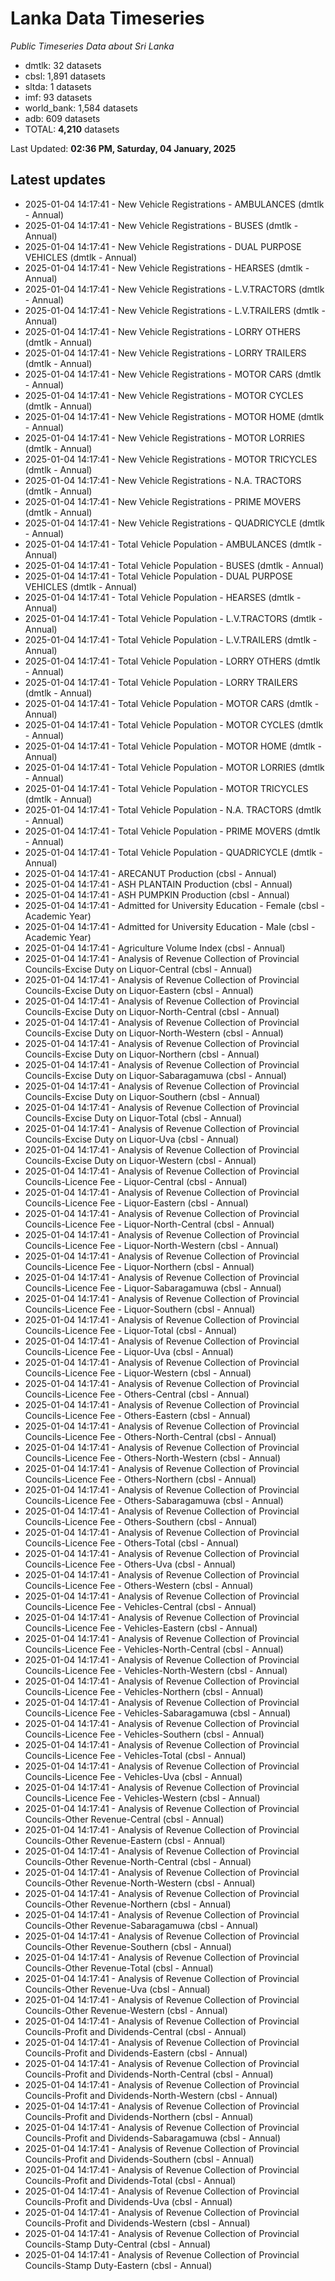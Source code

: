 # Lanka Data Timeseries
*Public Timeseries Data about Sri Lanka*

* dmtlk: 32 datasets
* cbsl: 1,891 datasets
* sltda: 1 datasets
* imf: 93 datasets
* world_bank: 1,584 datasets
* adb: 609 datasets
* TOTAL: **4,210** datasets

Last Updated: **02:36 PM, Saturday, 04 January, 2025**

## Latest updates

* 2025-01-04 14:17:41 - New Vehicle Registrations - AMBULANCES (dmtlk - Annual)
* 2025-01-04 14:17:41 - New Vehicle Registrations - BUSES (dmtlk - Annual)
* 2025-01-04 14:17:41 - New Vehicle Registrations - DUAL PURPOSE VEHICLES (dmtlk - Annual)
* 2025-01-04 14:17:41 - New Vehicle Registrations - HEARSES (dmtlk - Annual)
* 2025-01-04 14:17:41 - New Vehicle Registrations - L.V.TRACTORS (dmtlk - Annual)
* 2025-01-04 14:17:41 - New Vehicle Registrations - L.V.TRAILERS (dmtlk - Annual)
* 2025-01-04 14:17:41 - New Vehicle Registrations - LORRY OTHERS (dmtlk - Annual)
* 2025-01-04 14:17:41 - New Vehicle Registrations - LORRY TRAILERS (dmtlk - Annual)
* 2025-01-04 14:17:41 - New Vehicle Registrations - MOTOR CARS (dmtlk - Annual)
* 2025-01-04 14:17:41 - New Vehicle Registrations - MOTOR CYCLES (dmtlk - Annual)
* 2025-01-04 14:17:41 - New Vehicle Registrations - MOTOR HOME (dmtlk - Annual)
* 2025-01-04 14:17:41 - New Vehicle Registrations - MOTOR LORRIES (dmtlk - Annual)
* 2025-01-04 14:17:41 - New Vehicle Registrations - MOTOR TRICYCLES (dmtlk - Annual)
* 2025-01-04 14:17:41 - New Vehicle Registrations - N.A. TRACTORS (dmtlk - Annual)
* 2025-01-04 14:17:41 - New Vehicle Registrations - PRIME MOVERS (dmtlk - Annual)
* 2025-01-04 14:17:41 - New Vehicle Registrations - QUADRICYCLE (dmtlk - Annual)
* 2025-01-04 14:17:41 - Total Vehicle Population - AMBULANCES (dmtlk - Annual)
* 2025-01-04 14:17:41 - Total Vehicle Population - BUSES (dmtlk - Annual)
* 2025-01-04 14:17:41 - Total Vehicle Population - DUAL PURPOSE VEHICLES (dmtlk - Annual)
* 2025-01-04 14:17:41 - Total Vehicle Population - HEARSES (dmtlk - Annual)
* 2025-01-04 14:17:41 - Total Vehicle Population - L.V.TRACTORS (dmtlk - Annual)
* 2025-01-04 14:17:41 - Total Vehicle Population - L.V.TRAILERS (dmtlk - Annual)
* 2025-01-04 14:17:41 - Total Vehicle Population - LORRY OTHERS (dmtlk - Annual)
* 2025-01-04 14:17:41 - Total Vehicle Population - LORRY TRAILERS (dmtlk - Annual)
* 2025-01-04 14:17:41 - Total Vehicle Population - MOTOR CARS (dmtlk - Annual)
* 2025-01-04 14:17:41 - Total Vehicle Population - MOTOR CYCLES (dmtlk - Annual)
* 2025-01-04 14:17:41 - Total Vehicle Population - MOTOR HOME (dmtlk - Annual)
* 2025-01-04 14:17:41 - Total Vehicle Population - MOTOR LORRIES (dmtlk - Annual)
* 2025-01-04 14:17:41 - Total Vehicle Population - MOTOR TRICYCLES (dmtlk - Annual)
* 2025-01-04 14:17:41 - Total Vehicle Population - N.A. TRACTORS (dmtlk - Annual)
* 2025-01-04 14:17:41 - Total Vehicle Population - PRIME MOVERS (dmtlk - Annual)
* 2025-01-04 14:17:41 - Total Vehicle Population - QUADRICYCLE (dmtlk - Annual)
* 2025-01-04 14:17:41 - ARECANUT Production (cbsl - Annual)
* 2025-01-04 14:17:41 - ASH PLANTAIN Production (cbsl - Annual)
* 2025-01-04 14:17:41 - ASH PUMPKIN Production (cbsl - Annual)
* 2025-01-04 14:17:41 - Admitted for University Education - Female (cbsl - Academic Year)
* 2025-01-04 14:17:41 - Admitted for University Education - Male (cbsl - Academic Year)
* 2025-01-04 14:17:41 - Agriculture Volume Index (cbsl - Annual)
* 2025-01-04 14:17:41 - Analysis of Revenue Collection of Provincial Councils-Excise Duty on Liquor-Central (cbsl - Annual)
* 2025-01-04 14:17:41 - Analysis of Revenue Collection of Provincial Councils-Excise Duty on Liquor-Eastern (cbsl - Annual)
* 2025-01-04 14:17:41 - Analysis of Revenue Collection of Provincial Councils-Excise Duty on Liquor-North-Central (cbsl - Annual)
* 2025-01-04 14:17:41 - Analysis of Revenue Collection of Provincial Councils-Excise Duty on Liquor-North-Western (cbsl - Annual)
* 2025-01-04 14:17:41 - Analysis of Revenue Collection of Provincial Councils-Excise Duty on Liquor-Northern (cbsl - Annual)
* 2025-01-04 14:17:41 - Analysis of Revenue Collection of Provincial Councils-Excise Duty on Liquor-Sabaragamuwa (cbsl - Annual)
* 2025-01-04 14:17:41 - Analysis of Revenue Collection of Provincial Councils-Excise Duty on Liquor-Southern (cbsl - Annual)
* 2025-01-04 14:17:41 - Analysis of Revenue Collection of Provincial Councils-Excise Duty on Liquor-Total (cbsl - Annual)
* 2025-01-04 14:17:41 - Analysis of Revenue Collection of Provincial Councils-Excise Duty on Liquor-Uva (cbsl - Annual)
* 2025-01-04 14:17:41 - Analysis of Revenue Collection of Provincial Councils-Excise Duty on Liquor-Western (cbsl - Annual)
* 2025-01-04 14:17:41 - Analysis of Revenue Collection of Provincial Councils-Licence Fee - Liquor-Central (cbsl - Annual)
* 2025-01-04 14:17:41 - Analysis of Revenue Collection of Provincial Councils-Licence Fee - Liquor-Eastern (cbsl - Annual)
* 2025-01-04 14:17:41 - Analysis of Revenue Collection of Provincial Councils-Licence Fee - Liquor-North-Central (cbsl - Annual)
* 2025-01-04 14:17:41 - Analysis of Revenue Collection of Provincial Councils-Licence Fee - Liquor-North-Western (cbsl - Annual)
* 2025-01-04 14:17:41 - Analysis of Revenue Collection of Provincial Councils-Licence Fee - Liquor-Northern (cbsl - Annual)
* 2025-01-04 14:17:41 - Analysis of Revenue Collection of Provincial Councils-Licence Fee - Liquor-Sabaragamuwa (cbsl - Annual)
* 2025-01-04 14:17:41 - Analysis of Revenue Collection of Provincial Councils-Licence Fee - Liquor-Southern (cbsl - Annual)
* 2025-01-04 14:17:41 - Analysis of Revenue Collection of Provincial Councils-Licence Fee - Liquor-Total (cbsl - Annual)
* 2025-01-04 14:17:41 - Analysis of Revenue Collection of Provincial Councils-Licence Fee - Liquor-Uva (cbsl - Annual)
* 2025-01-04 14:17:41 - Analysis of Revenue Collection of Provincial Councils-Licence Fee - Liquor-Western (cbsl - Annual)
* 2025-01-04 14:17:41 - Analysis of Revenue Collection of Provincial Councils-Licence Fee - Others-Central (cbsl - Annual)
* 2025-01-04 14:17:41 - Analysis of Revenue Collection of Provincial Councils-Licence Fee - Others-Eastern (cbsl - Annual)
* 2025-01-04 14:17:41 - Analysis of Revenue Collection of Provincial Councils-Licence Fee - Others-North-Central (cbsl - Annual)
* 2025-01-04 14:17:41 - Analysis of Revenue Collection of Provincial Councils-Licence Fee - Others-North-Western (cbsl - Annual)
* 2025-01-04 14:17:41 - Analysis of Revenue Collection of Provincial Councils-Licence Fee - Others-Northern (cbsl - Annual)
* 2025-01-04 14:17:41 - Analysis of Revenue Collection of Provincial Councils-Licence Fee - Others-Sabaragamuwa (cbsl - Annual)
* 2025-01-04 14:17:41 - Analysis of Revenue Collection of Provincial Councils-Licence Fee - Others-Southern (cbsl - Annual)
* 2025-01-04 14:17:41 - Analysis of Revenue Collection of Provincial Councils-Licence Fee - Others-Total (cbsl - Annual)
* 2025-01-04 14:17:41 - Analysis of Revenue Collection of Provincial Councils-Licence Fee - Others-Uva (cbsl - Annual)
* 2025-01-04 14:17:41 - Analysis of Revenue Collection of Provincial Councils-Licence Fee - Others-Western (cbsl - Annual)
* 2025-01-04 14:17:41 - Analysis of Revenue Collection of Provincial Councils-Licence Fee - Vehicles-Central (cbsl - Annual)
* 2025-01-04 14:17:41 - Analysis of Revenue Collection of Provincial Councils-Licence Fee - Vehicles-Eastern (cbsl - Annual)
* 2025-01-04 14:17:41 - Analysis of Revenue Collection of Provincial Councils-Licence Fee - Vehicles-North-Central (cbsl - Annual)
* 2025-01-04 14:17:41 - Analysis of Revenue Collection of Provincial Councils-Licence Fee - Vehicles-North-Western (cbsl - Annual)
* 2025-01-04 14:17:41 - Analysis of Revenue Collection of Provincial Councils-Licence Fee - Vehicles-Northern (cbsl - Annual)
* 2025-01-04 14:17:41 - Analysis of Revenue Collection of Provincial Councils-Licence Fee - Vehicles-Sabaragamuwa (cbsl - Annual)
* 2025-01-04 14:17:41 - Analysis of Revenue Collection of Provincial Councils-Licence Fee - Vehicles-Southern (cbsl - Annual)
* 2025-01-04 14:17:41 - Analysis of Revenue Collection of Provincial Councils-Licence Fee - Vehicles-Total (cbsl - Annual)
* 2025-01-04 14:17:41 - Analysis of Revenue Collection of Provincial Councils-Licence Fee - Vehicles-Uva (cbsl - Annual)
* 2025-01-04 14:17:41 - Analysis of Revenue Collection of Provincial Councils-Licence Fee - Vehicles-Western (cbsl - Annual)
* 2025-01-04 14:17:41 - Analysis of Revenue Collection of Provincial Councils-Other Revenue-Central (cbsl - Annual)
* 2025-01-04 14:17:41 - Analysis of Revenue Collection of Provincial Councils-Other Revenue-Eastern (cbsl - Annual)
* 2025-01-04 14:17:41 - Analysis of Revenue Collection of Provincial Councils-Other Revenue-North-Central (cbsl - Annual)
* 2025-01-04 14:17:41 - Analysis of Revenue Collection of Provincial Councils-Other Revenue-North-Western (cbsl - Annual)
* 2025-01-04 14:17:41 - Analysis of Revenue Collection of Provincial Councils-Other Revenue-Northern (cbsl - Annual)
* 2025-01-04 14:17:41 - Analysis of Revenue Collection of Provincial Councils-Other Revenue-Sabaragamuwa (cbsl - Annual)
* 2025-01-04 14:17:41 - Analysis of Revenue Collection of Provincial Councils-Other Revenue-Southern (cbsl - Annual)
* 2025-01-04 14:17:41 - Analysis of Revenue Collection of Provincial Councils-Other Revenue-Total (cbsl - Annual)
* 2025-01-04 14:17:41 - Analysis of Revenue Collection of Provincial Councils-Other Revenue-Uva (cbsl - Annual)
* 2025-01-04 14:17:41 - Analysis of Revenue Collection of Provincial Councils-Other Revenue-Western (cbsl - Annual)
* 2025-01-04 14:17:41 - Analysis of Revenue Collection of Provincial Councils-Profit and Dividends-Central (cbsl - Annual)
* 2025-01-04 14:17:41 - Analysis of Revenue Collection of Provincial Councils-Profit and Dividends-Eastern (cbsl - Annual)
* 2025-01-04 14:17:41 - Analysis of Revenue Collection of Provincial Councils-Profit and Dividends-North-Central (cbsl - Annual)
* 2025-01-04 14:17:41 - Analysis of Revenue Collection of Provincial Councils-Profit and Dividends-North-Western (cbsl - Annual)
* 2025-01-04 14:17:41 - Analysis of Revenue Collection of Provincial Councils-Profit and Dividends-Northern (cbsl - Annual)
* 2025-01-04 14:17:41 - Analysis of Revenue Collection of Provincial Councils-Profit and Dividends-Sabaragamuwa (cbsl - Annual)
* 2025-01-04 14:17:41 - Analysis of Revenue Collection of Provincial Councils-Profit and Dividends-Southern (cbsl - Annual)
* 2025-01-04 14:17:41 - Analysis of Revenue Collection of Provincial Councils-Profit and Dividends-Total (cbsl - Annual)
* 2025-01-04 14:17:41 - Analysis of Revenue Collection of Provincial Councils-Profit and Dividends-Uva (cbsl - Annual)
* 2025-01-04 14:17:41 - Analysis of Revenue Collection of Provincial Councils-Profit and Dividends-Western (cbsl - Annual)
* 2025-01-04 14:17:41 - Analysis of Revenue Collection of Provincial Councils-Stamp Duty-Central (cbsl - Annual)
* 2025-01-04 14:17:41 - Analysis of Revenue Collection of Provincial Councils-Stamp Duty-Eastern (cbsl - Annual)